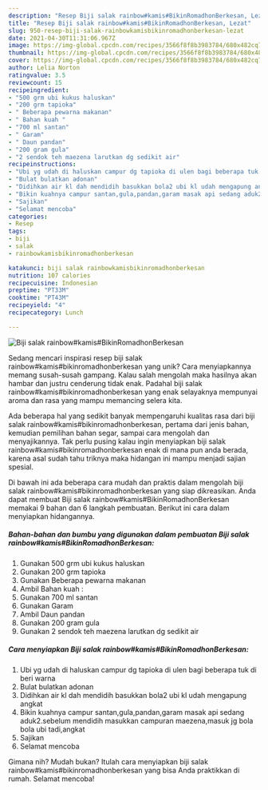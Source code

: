 ```yaml
---
description: "Resep Biji salak rainbow#kamis#BikinRomadhonBerkesan, Lezat"
title: "Resep Biji salak rainbow#kamis#BikinRomadhonBerkesan, Lezat"
slug: 950-resep-biji-salak-rainbowkamisbikinromadhonberkesan-lezat
date: 2021-04-30T11:31:06.967Z
image: https://img-global.cpcdn.com/recipes/3566f8f8b3983784/680x482cq70/biji-salak-rainbowkamisbikinromadhonberkesan-foto-resep-utama.jpg
thumbnail: https://img-global.cpcdn.com/recipes/3566f8f8b3983784/680x482cq70/biji-salak-rainbowkamisbikinromadhonberkesan-foto-resep-utama.jpg
cover: https://img-global.cpcdn.com/recipes/3566f8f8b3983784/680x482cq70/biji-salak-rainbowkamisbikinromadhonberkesan-foto-resep-utama.jpg
author: Lelia Norton
ratingvalue: 3.5
reviewcount: 15
recipeingredient:
- "500 grm ubi kukus haluskan"
- "200 grm tapioka"
- " Beberapa pewarna makanan"
- " Bahan kuah "
- "700 ml santan"
- " Garam"
- " Daun pandan"
- "200 gram gula"
- "2 sendok teh maezena larutkan dg sedikit air"
recipeinstructions:
- "Ubi yg udah di haluskan campur dg tapioka di ulen bagi beberapa tuk di beri warna"
- "Bulat bulatkan adonan"
- "Didihkan air kl dah mendidih basukkan bola2 ubi kl udah mengapung angkat"
- "Bikin kuahnya campur santan,gula,pandan,garam masak api sedang aduk2.sebelum mendidih masukkan campuran maezena,masuk jg bola bola ubi tadi,angkat"
- "Sajikan"
- "Selamat mencoba"
categories:
- Resep
tags:
- biji
- salak
- rainbowkamisbikinromadhonberkesan

katakunci: biji salak rainbowkamisbikinromadhonberkesan 
nutrition: 107 calories
recipecuisine: Indonesian
preptime: "PT33M"
cooktime: "PT43M"
recipeyield: "4"
recipecategory: Lunch

---
```



![Biji salak rainbow#kamis#BikinRomadhonBerkesan](https://img-global.cpcdn.com/recipes/3566f8f8b3983784/680x482cq70/biji-salak-rainbowkamisbikinromadhonberkesan-foto-resep-utama.jpg)

Sedang mencari inspirasi resep biji salak rainbow#kamis#bikinromadhonberkesan yang unik? Cara menyiapkannya memang susah-susah gampang. Kalau salah mengolah maka hasilnya akan hambar dan justru cenderung tidak enak. Padahal biji salak rainbow#kamis#bikinromadhonberkesan yang enak selayaknya mempunyai aroma dan rasa yang mampu memancing selera kita.

Ada beberapa hal yang sedikit banyak mempengaruhi kualitas rasa dari biji salak rainbow#kamis#bikinromadhonberkesan, pertama dari jenis bahan, kemudian pemilihan bahan segar, sampai cara mengolah dan menyajikannya. Tak perlu pusing kalau ingin menyiapkan biji salak rainbow#kamis#bikinromadhonberkesan enak di mana pun anda berada, karena asal sudah tahu triknya maka hidangan ini mampu menjadi sajian spesial.




Di bawah ini ada beberapa cara mudah dan praktis dalam mengolah biji salak rainbow#kamis#bikinromadhonberkesan yang siap dikreasikan. Anda dapat membuat Biji salak rainbow#kamis#BikinRomadhonBerkesan memakai 9 bahan dan 6 langkah pembuatan. Berikut ini cara dalam menyiapkan hidangannya.

<!--inarticleads1-->

##### Bahan-bahan dan bumbu yang digunakan dalam pembuatan Biji salak rainbow#kamis#BikinRomadhonBerkesan:

1. Gunakan 500 grm ubi kukus haluskan
1. Gunakan 200 grm tapioka
1. Gunakan  Beberapa pewarna makanan
1. Ambil  Bahan kuah :
1. Gunakan 700 ml santan
1. Gunakan  Garam
1. Ambil  Daun pandan
1. Gunakan 200 gram gula
1. Gunakan 2 sendok teh maezena larutkan dg sedikit air




<!--inarticleads2-->

##### Cara menyiapkan Biji salak rainbow#kamis#BikinRomadhonBerkesan:

1. Ubi yg udah di haluskan campur dg tapioka di ulen bagi beberapa tuk di beri warna
1. Bulat bulatkan adonan
1. Didihkan air kl dah mendidih basukkan bola2 ubi kl udah mengapung angkat
1. Bikin kuahnya campur santan,gula,pandan,garam masak api sedang aduk2.sebelum mendidih masukkan campuran maezena,masuk jg bola bola ubi tadi,angkat
1. Sajikan
1. Selamat mencoba




Gimana nih? Mudah bukan? Itulah cara menyiapkan biji salak rainbow#kamis#bikinromadhonberkesan yang bisa Anda praktikkan di rumah. Selamat mencoba!
